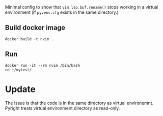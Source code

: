 Minimal config to show that `vim.lsp.buf.rename()` stops working in a virtual environment (if `pyvenv.cfg` exists in the same directory.)

## Build docker image
```
docker build -t nvim .
```
## Run
```
docker run -it --rm nvim /bin/bash
cd ~/mytest/
```

# Update
The issue is that the code is in the same directory as virtual environemnt. Pyright treats virtual environment directory as read-only.
